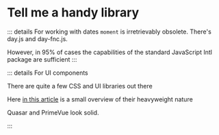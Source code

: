 # Tell me a handy library

<!-- TODO: -->

::: details For working with dates
`moment` is irretrievably obsolete. There's day.js and day-fnc.js.

However, in 95% of cases the capabilities of the standard JavaScript Intl package are sufficient
:::

::: details For UI components

There are quite a few CSS and UI libraries out there

Here [in this article](https://habr.com/ru/articles/745012/) is a small overview of their heavyweight nature

Quasar and PrimeVue look solid.

:::
